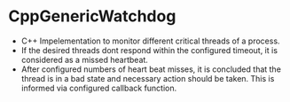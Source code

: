 # CppGenericWatchdog

* C++ Impelementation to monitor different critical threads of a process.
* If the desired threads dont respond within the configured timeout, it is considered as a missed heartbeat.
* After configured numbers of heart beat misses, it is concluded that the thread is in a bad state and necessary action should be taken. This is informed via configured callback function.
